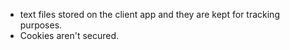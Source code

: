 - text files stored on the client app and they are kept for tracking purposes.
- Cookies aren't secured.
